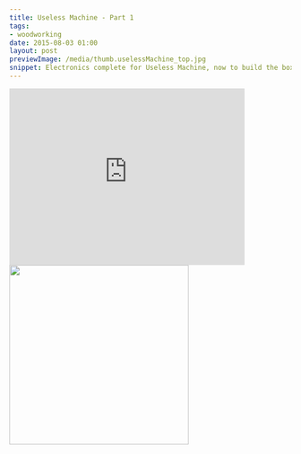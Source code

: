 ```yaml
---
title: Useless Machine - Part 1
tags:
- woodworking
date: 2015-08-03 01:00 
layout: post
previewImage: /media/thumb.uselessMachine_top.jpg
snippet: Electronics complete for Useless Machine, now to build the box
---
```


<div class="youtubevideowrap">
<div class="video-container">
<iframe width="420" height="315" src="https://www.youtube.com/embed/A7K5fUR73u0" frameborder="0" allowfullscreen></iframe>
</div>
</div>

<div class="entryHalf"><a href="/media/uselessMachine_top.jpg"><img class="left" src="/media/thumb.uselessMachine_top.jpg" height="320"></a></div>
